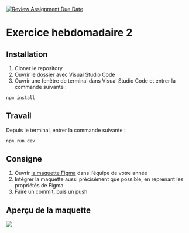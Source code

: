 [![Review Assignment Due Date](https://classroom.github.com/assets/deadline-readme-button-22041afd0340ce965d47ae6ef1cefeee28c7c493a6346c4f15d667ab976d596c.svg)](https://classroom.github.com/a/Y0jtyWtL)
# Exercice hebdomadaire 2

## Installation

1. Cloner le repository
2. Ouvrir le dossier avec Visual Studio Code
3. Ouvrir une fenêtre de terminal dans Visual Studio Code et entrer la commande suivante :

```bash
npm install
```

## Travail

Depuis le terminal, entrer la commande suivante :

```bash
npm run dev
```

## Consigne

1. Ouvrir [la maquette Figma](https://www.figma.com/design/9TkO83ifaNZNipBkrZsUDr/imd2-exercice-hedomadaire-2?node-id=1-2&m=dev) dans l'équipe de votre année
2. Intégrer la maquette aussi précisément que possible, en reprenant les propriétés de Figma
3. Faire un commit, puis un push

## Aperçu de la maquette

![](maquette.jpg)
